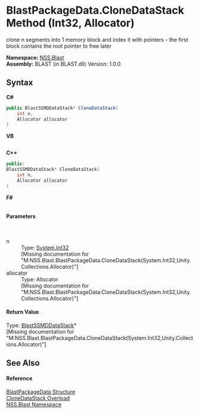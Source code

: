 # BlastPackageData.CloneDataStack Method (Int32, Allocator)
 

clone n segments into 1 memory block and index it with pointers - the first block contains the root pointer to free later

**Namespace:**&nbsp;<a href="88b55311-4a89-0894-e27a-e157e443c7f7">NSS.Blast</a><br />**Assembly:**&nbsp;BLAST (in BLAST.dll) Version: 1.0.0

## Syntax

**C#**<br />
``` C#
public BlastSSMDDataStack* CloneDataStack(
	int n,
	Allocator allocator
)
```

**VB**<br />
``` VB

```

**C++**<br />
``` C++
public:
BlastSSMDDataStack* CloneDataStack(
	int n, 
	Allocator allocator
)
```

**F#**<br />
``` F#

```


#### Parameters
&nbsp;<dl><dt>n</dt><dd>Type: <a href="https://docs.microsoft.com/dotnet/api/system.int32" target="_blank" rel="noopener noreferrer">System.Int32</a><br />\[Missing <param name="n"/> documentation for "M:NSS.Blast.BlastPackageData.CloneDataStack(System.Int32,Unity.Collections.Allocator)"\]</dd><dt>allocator</dt><dd>Type: Allocator<br />\[Missing <param name="allocator"/> documentation for "M:NSS.Blast.BlastPackageData.CloneDataStack(System.Int32,Unity.Collections.Allocator)"\]</dd></dl>

#### Return Value
Type: <a href="0f4f1f7f-e862-bea9-18e1-be0225e19ae1">BlastSSMDDataStack</a>*<br />\[Missing <returns> documentation for "M:NSS.Blast.BlastPackageData.CloneDataStack(System.Int32,Unity.Collections.Allocator)"\]

## See Also


#### Reference
<a href="08d36c75-b5dc-8eaf-5936-daa952653fa2">BlastPackageData Structure</a><br /><a href="b5641736-e689-49e1-ffe1-9cdba898476c">CloneDataStack Overload</a><br /><a href="88b55311-4a89-0894-e27a-e157e443c7f7">NSS.Blast Namespace</a><br />